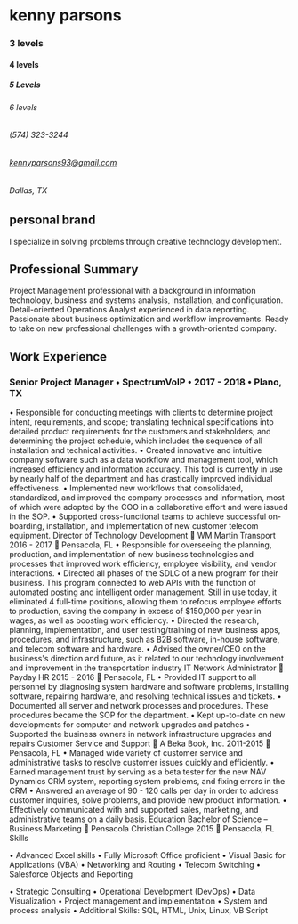 # kenny parsons

### 3 levels
#### 4 levels
##### 5 Levels
###### 6 levels

###### (574) 323-3244
###### kennyparsons93@gmail.com 
###### Dallas, TX 

## personal brand
I specialize in solving problems through creative technology development.

## Professional Summary
Project Management professional with a background in information technology, business and systems analysis, installation, and configuration. Detail-oriented Operations Analyst experienced in data reporting. Passionate about business optimization and workflow improvements. Ready to take on new professional challenges with a growth-oriented company.

## Work Experience
### Senior Project Manager • SpectrumVoIP • 2017 - 2018 • Plano, TX
• Responsible for conducting meetings with clients to determine project intent, requirements, and scope; translating technical specifications into detailed product requirements for the customers and stakeholders; and determining the project schedule, which includes the sequence of all installation and technical activities.
•	Created innovative and intuitive company software such as a data workflow and management tool, which increased efficiency and information accuracy. This tool is currently in use by nearly half of the department and has drastically improved individual effectiveness.
•	Implemented new workflows that consolidated, standardized, and improved the company processes and information, most of which were adopted by the COO in a collaborative effort and were issued in the SOP.
•	Supported cross-functional teams to achieve successful on-boarding, installation, and implementation of new customer telecom equipment.
	Director of Technology Development  WM Martin Transport 
	2016 - 2017  Pensacola, FL
•	Responsible for overseeing the planning, production, and implementation of new business technologies and processes that improved work efficiency, employee visibility, and vendor interactions.
•	Directed all phases of the SDLC of a new program for their business. This program connected to web APIs with the function of automated posting and intelligent order management. Still in use today, it eliminated 4 full-time positions, allowing them to refocus employee efforts to production, saving the company in excess of $150,000 per year in wages, as well as boosting work efficiency.
•	Directed the research, planning, implementation, and user testing/training of new business apps, procedures, and infrastructure, such as B2B software, in-house software, and telecom software and hardware.
•	Advised the owner/CEO on the business's direction and future, as it related to our technology involvement and improvement in the transportation industry
	IT Network Administrator  Payday HR 
	2015 - 2016  Pensacola, FL
•	Provided IT support to all personnel by diagnosing system hardware and software problems, installing software, repairing hardware, and resolving technical issues and tickets.
•	Documented all server and network processes and procedures. These procedures became the SOP for the department.
•	Kept up-to-date on new developments for computer and network upgrades and patches
•	Supported the business owners in network infrastructure upgrades and repairs
	Customer Service and Support  A Beka Book, Inc. 
	2011-2015  Pensacola, FL
•	Managed wide variety of customer service and administrative tasks to resolve customer issues quickly and efficiently.
•	Earned management trust by serving as a beta tester for the new NAV Dynamics CRM system, reporting system problems, and fixing errors in the CRM
•	Answered an average of 90 - 120 calls per day in order to address customer inquiries, solve problems, and provide new product information.
•	Effectively communicated with and supported sales, marketing, and administrative teams on a daily basis.
Education
	Bachelor of Science – Business Marketing  Pensacola Christian College
	2015  Pensacola, FL
Skills
 
•	Advanced Excel skills
•	Fully Microsoft Office proficient
•	Visual Basic for Applications (VBA)
•	Networking and Routing
•	Telecom Switching
•	Salesforce Objects and Reporting
 
•	Strategic Consulting
•	Operational Development (DevOps)
•	Data Visualization
•	Project management and implementation
•	System and process analysis
•	Additional Skills: SQL, HTML, Unix, Linux, VB Script
